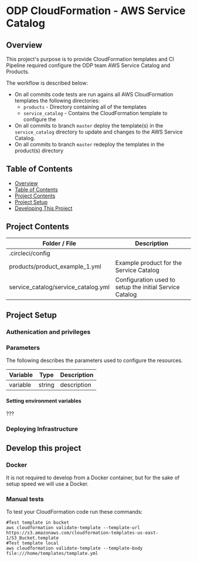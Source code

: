 # ODP CloudFormation - AWS Service Catalog

## Overview <a name="s1"></a>

This project's purpose is to provide CloudFormation templates and  CI Pipeline required configure the ODP team AWS Service Catalog and Products.

The workflow is described below:

* On all commits code tests are run agains all AWS CloudFormation templates the following directories:
  * `products` - Directory containing all of the templates 
  * `service_catalog` - Contains the CloudFormation template to configure the 
* On all commits to branch `master` deploy the template(s) in the `service_catalog`  directory to update and changes to the AWS Service Catalog.
* On all commits to branch `master` redeploy the templates in the product(s) directory

## Table of Contents <a name="s2"></a>

* [Overview](#s1)
* [Table of Contents](#s2)
* [Project Contents](#s3)
* [Project Setup](#s4)
* [Developing This Project](#s5)

## Project Contents <a name="s3"></a>

| Folder / File      |  Description  |
|---          |---    |
| .circleci/config   |     |
| products/product_example_1.yml | Example product for the Service Catalog  |
| service_catalog/service_catalog.yml  | Configuration used to setup the initial Service Catalog |

## Project Setup <a name="s4"></a>

### Authenication and privileges

### Parameters

The following describes the parameters used to configure the resources.

| Variable      |  Type  |  Description  |
|---          |---        |---  | 
| variable  |  string |   description |



#### Setting environment variables

???


### Deploying Infrastructure


## Develop this project <a name="s5"></a>
  

### Docker 
It is not required to develop from a Docker container, but for the sake of setup speed we will use a Docker.

### Manual tests

To test your CloudFormation code run these commands:

```
#Test template in bucket
aws cloudformation validate-template --template-url https://s3.amazonaws.com/cloudformation-templates-us-east-1/S3_Bucket.template
#Test template local
aws cloudformation validate-template --template-body file:///home/templates/template.yml

```